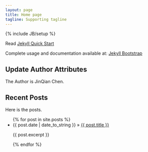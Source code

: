 ```yaml
---
layout: page
title: Home page
tagline: Supporting tagline
---
```

{% include JB/setup %}

Read [Jekyll Quick Start](http://jekyllbootstrap.com/usage/jekyll-quick-start.html)

Complete usage and documentation available at: [Jekyll Bootstrap](http://jekyllbootstrap.com)

## Update Author Attributes

The Author is JinQian Chen.

## Recent Posts

Here is the posts.

<ul class="posts">
  {% for post in site.posts %}
  <li><span>{{ post.date | date_to_string }}</span> &raquo; <a href="{{ BASE_PATH }}{{ post.url }}">{{ post.title }}</a></li>
  <p>{{ post.excerpt }}</p>
  {% endfor %}
</ul>


